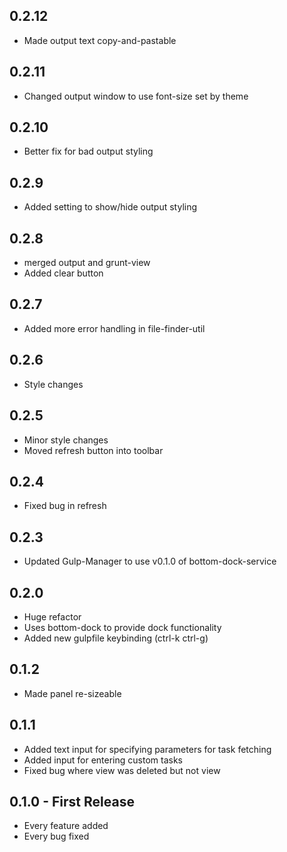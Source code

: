 ## 0.2.12
* Made output text copy-and-pastable

## 0.2.11
* Changed output window to use font-size set by theme

## 0.2.10
* Better fix for bad output styling

## 0.2.9
* Added setting to show/hide output styling

## 0.2.8
* merged output and grunt-view
* Added clear button

## 0.2.7
* Added more error handling in file-finder-util

## 0.2.6
* Style changes

## 0.2.5
* Minor style changes
* Moved refresh button into toolbar

## 0.2.4
* Fixed bug in refresh

## 0.2.3
* Updated Gulp-Manager to use v0.1.0 of bottom-dock-service

## 0.2.0
* Huge refactor
* Uses bottom-dock to provide dock functionality
* Added new gulpfile keybinding (ctrl-k ctrl-g)

## 0.1.2
* Made panel re-sizeable

## 0.1.1
* Added text input for specifying parameters for task fetching
* Added input for entering custom tasks
* Fixed bug where view was deleted but not view

## 0.1.0 - First Release
* Every feature added
* Every bug fixed
